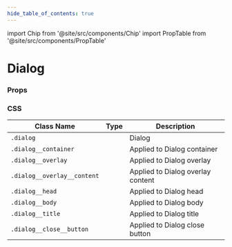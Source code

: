 ```yaml
---
hide_table_of_contents: true
---
```


import Chip from '@site/src/components/Chip'
import PropTable from '@site/src/components/PropTable'

# Dialog

### Props
<PropTable displayName="Dialog"/>

### CSS

| Class Name                  | Type     | Description                       |
|-----------------------------|----------|-----------------------------------|
| `.dialog`                   | <Chip /> | Dialog                            |
| `.dialog__container`        | <Chip /> | Applied to Dialog container       |
| `.dialog__overlay`          | <Chip/>  | Applied to Dialog overlay         |
| `.dialog__overlay__content` | <Chip/>  | Applied to Dialog overlay content |
| `.dialog__head`             | <Chip /> | Applied to Dialog head            |
| `.dialog__body`             | <Chip /> | Applied to Dialog body            |
| `.dialog__title`            | <Chip /> | Applied to Dialog title           |
| `.dialog__close__button`    | <Chip /> | Applied to Dialog close button    |
